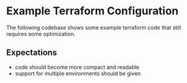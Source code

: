 # Example Terraform Configuration

The following codebase shows some example terraform code that still requires some optimization.

## Expectations

- code should become more compact and readable
- support for multiple environments should be given